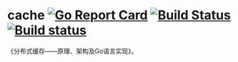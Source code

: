 # cache [![Go Report Card](https://goreportcard.com/badge/github.com/read-and-code/cache)](https://goreportcard.com/report/github.com/read-and-code/cache) [![Build Status](https://travis-ci.org/read-and-code/cache.svg?branch=master)](https://travis-ci.org/read-and-code/cache) [![Build status](https://ci.appveyor.com/api/projects/status/ralfgfx5ds7w7yl4/branch/master?svg=true)](https://ci.appveyor.com/project/Frederick-S/cache/branch/master)
《分布式缓存——原理、架构及Go语言实现》。

